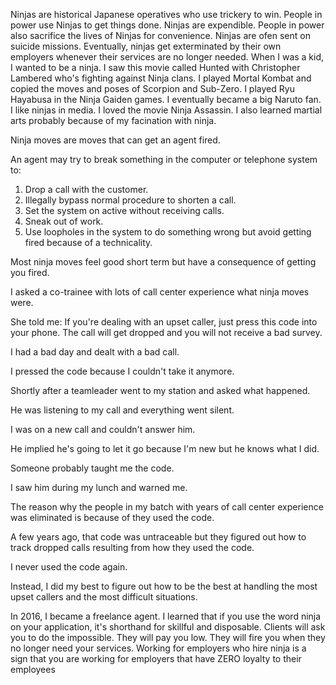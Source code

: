 Ninjas are historical Japanese operatives who use trickery to win.
People in power use Ninjas to get things done.
Ninjas are expendible.
People in power also sacrifice the lives of Ninjas for convenience.
Ninjas are ofen sent on suicide missions.
Eventually, ninjas get exterminated by their own employers whenever their services are no longer needed.
When I was a kid, I wanted to be a ninja.
I saw this movie called Hunted with Christopher Lambered who's fighting against Ninja clans.
I played Mortal Kombat and copied the moves and poses of Scorpion and Sub-Zero.
I played Ryu Hayabusa in the Ninja Gaiden games.
I eventually became a big Naruto fan.
I like ninjas in media.
I loved the movie Ninja Assassin.
I also learned martial arts probably because of my facination with ninja.

Ninja moves are moves that can get an agent fired.

An agent may try to break something in the computer or telephone system to:

1. Drop a call with the customer.
2. Illegally bypass normal procedure to shorten a call.
3. Set the system on active without receiving calls.
4. Sneak out of work.
5. Use loopholes in the system to do something wrong but avoid getting fired because of a technicality.

Most ninja moves feel good short term but have a consequence of getting you fired.

I asked a co-trainee with lots of call center experience what ninja moves were.

She told me: If you're dealing with an upset caller, just press this code into your phone. The call will get dropped and you will not receive a bad survey.

I had a bad day and dealt with a bad call.

I pressed the code because I couldn't take it anymore.

Shortly after a teamleader went to my station and asked what happened.

He was listening to my call and everything went silent.

I was on a new call and couldn't answer him.

He implied he's going to let it go because I'm new but he knows what I did.

Someone probably taught me the code.

I saw him during my lunch and warned me.

The reason why the people in my batch with years of call center experience was eliminated is because of they used the code.

A few years ago, that code was untraceable but they figured out how to track dropped calls resulting from how they used the code.

I never used the code again.

Instead, I did my best to figure out how to be the best at handling the most upset callers and the most difficult situations.

In 2016, I became a freelance agent.
I learned that if you use the word ninja on your application, it's shorthand for skillful and disposable.
Clients will ask you to do the impossible.
They will pay you low.
They will fire you when they no longer need your services.
Working for employers who hire ninja is a sign that you are working for employers that have ZERO loyalty to their employees 